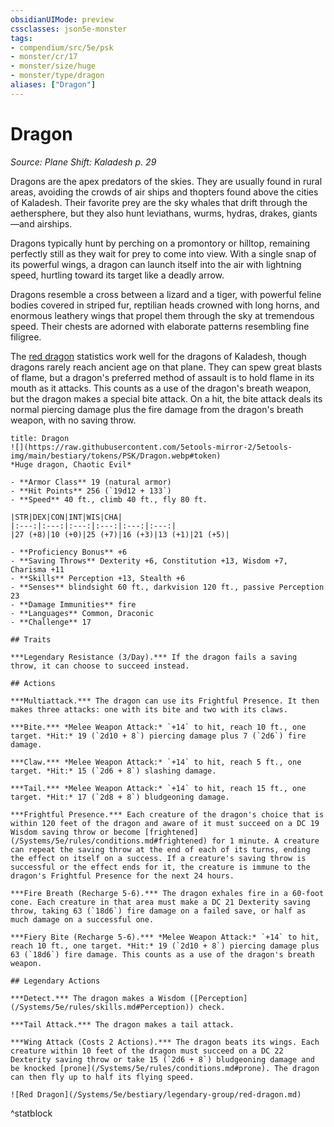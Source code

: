 ```yaml
---
obsidianUIMode: preview
cssclasses: json5e-monster
tags:
- compendium/src/5e/psk
- monster/cr/17
- monster/size/huge
- monster/type/dragon
aliases: ["Dragon"]
---
```

# Dragon
*Source: Plane Shift: Kaladesh p. 29*  

Dragons are the apex predators of the skies. They are usually found in rural areas, avoiding the crowds of air ships and thopters found above the cities of Kaladesh. Their favorite prey are the sky whales that drift through the aethersphere, but they also hunt leviathans, wurms, hydras, drakes, giants—and airships.

Dragons typically hunt by perching on a promontory or hilltop, remaining perfectly still as they wait for prey to come into view. With a single snap of its powerful wings, a dragon can launch itself into the air with lightning speed, hurtling toward its target like a deadly arrow.

Dragons resemble a cross between a lizard and a tiger, with powerful feline bodies covered in striped fur, reptilian heads crowned with long horns, and enormous leathery wings that propel them through the sky at tremendous speed. Their chests are adorned with elaborate patterns resembling fine filigree.

The [red dragon](/Systems/5e/bestiary/dragon/adult-red-dragon.md) statistics work well for the dragons of Kaladesh, though dragons rarely reach ancient age on that plane. They can spew great blasts of flame, but a dragon's preferred method of assault is to hold flame in its mouth as it attacks. This counts as a use of the dragon's breath weapon, but the dragon makes a special bite attack. On a hit, the bite attack deals its normal piercing damage plus the fire damage from the dragon's breath weapon, with no saving throw.

```ad-statblock
title: Dragon
![](https://raw.githubusercontent.com/5etools-mirror-2/5etools-img/main/bestiary/tokens/PSK/Dragon.webp#token)
*Huge dragon, Chaotic Evil*

- **Armor Class** 19 (natural armor)
- **Hit Points** 256 (`19d12 + 133`)
- **Speed** 40 ft., climb 40 ft., fly 80 ft.

|STR|DEX|CON|INT|WIS|CHA|
|:---:|:---:|:---:|:---:|:---:|:---:|
|27 (+8)|10 (+0)|25 (+7)|16 (+3)|13 (+1)|21 (+5)|

- **Proficiency Bonus** +6
- **Saving Throws** Dexterity +6, Constitution +13, Wisdom +7, Charisma +11
- **Skills** Perception +13, Stealth +6
- **Senses** blindsight 60 ft., darkvision 120 ft., passive Perception 23
- **Damage Immunities** fire
- **Languages** Common, Draconic
- **Challenge** 17

## Traits

***Legendary Resistance (3/Day).*** If the dragon fails a saving throw, it can choose to succeed instead.

## Actions

***Multiattack.*** The dragon can use its Frightful Presence. It then makes three attacks: one with its bite and two with its claws.

***Bite.*** *Melee Weapon Attack:* `+14` to hit, reach 10 ft., one target. *Hit:* 19 (`2d10 + 8`) piercing damage plus 7 (`2d6`) fire damage.

***Claw.*** *Melee Weapon Attack:* `+14` to hit, reach 5 ft., one target. *Hit:* 15 (`2d6 + 8`) slashing damage.

***Tail.*** *Melee Weapon Attack:* `+14` to hit, reach 15 ft., one target. *Hit:* 17 (`2d8 + 8`) bludgeoning damage.

***Frightful Presence.*** Each creature of the dragon's choice that is within 120 feet of the dragon and aware of it must succeed on a DC 19 Wisdom saving throw or become [frightened](/Systems/5e/rules/conditions.md#frightened) for 1 minute. A creature can repeat the saving throw at the end of each of its turns, ending the effect on itself on a success. If a creature's saving throw is successful or the effect ends for it, the creature is immune to the dragon's Frightful Presence for the next 24 hours.

***Fire Breath (Recharge 5-6).*** The dragon exhales fire in a 60-foot cone. Each creature in that area must make a DC 21 Dexterity saving throw, taking 63 (`18d6`) fire damage on a failed save, or half as much damage on a successful one.

***Fiery Bite (Recharge 5-6).*** *Melee Weapon Attack:* `+14` to hit, reach 10 ft., one target. *Hit:* 19 (`2d10 + 8`) piercing damage plus 63 (`18d6`) fire damage. This counts as a use of the dragon's breath weapon.

## Legendary Actions

***Detect.*** The dragon makes a Wisdom ([Perception](/Systems/5e/rules/skills.md#Perception)) check.

***Tail Attack.*** The dragon makes a tail attack.

***Wing Attack (Costs 2 Actions).*** The dragon beats its wings. Each creature within 10 feet of the dragon must succeed on a DC 22 Dexterity saving throw or take 15 (`2d6 + 8`) bludgeoning damage and be knocked [prone](/Systems/5e/rules/conditions.md#prone). The dragon can then fly up to half its flying speed.

![Red Dragon](/Systems/5e/bestiary/legendary-group/red-dragon.md)
```
^statblock
